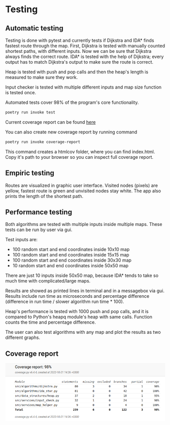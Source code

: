 # Testing

## Automatic testing

Testing is done with pytest and currently tests if Dijkstra and IDA* finds fastest route through the map. First, Dijkstra is tested with manually counted shortest paths, with different inputs. Now we can be sure that Dijkstra always finds the correct route. IDA* is tested with the help of Dijkstra; every output has to match Dijkstra's output to make sure the route is correct. 

Heap is tested with push and pop calls and then the heap's length is measured to make sure they work.

Input checker is tested with multiple different inputs and map size function is tested once.

Automated tests cover 98% of the program's core functionality.

```bash
poetry run invoke test
```
Current coverage report can be found [here](https://github.com/evahteri/Path-Finder/blob/main/documentation/coverage_report.png)

You can also create new coverage report by running command 

```bash
poetry run invoke coverage-report
```
This command creates a htmlcov folder, where you can find index.html. Copy it's path to your browser so you can inspect full coverage report.

## Empiric testing

Routes are visualized in graphic user interface. Visited nodes (pixels) are yellow, fastest route is green and unvisited nodes stay white. The app also prints the length of the shortest path.

## Performance testing

Both algorithms are tested with multiple inputs inside multiple maps. These tests can be run by user via gui.

Test inputs are:
- 100 random start and end coordinates inside 10x10 map
- 100 random start and end coordinates inside 15x15 map
- 100 random start and end coordinates inside 30x30 map
- 10 random start and end coordinates inside 50x50 map

There are just 10 inputs inside 50x50 map, because IDA* tends to take so much time with complicated/large maps.

Results are showed as printed lines in terminal and in a messagebox via gui. Results include run time as microseconds and percentage difference (difference in run time / slower algorithm run time * 100).

Heap's performance is tested with 1000 push and pop calls, and it is compared to Python's heapq module's heap with same calls. Function counts the time and percentage difference.

The user can also test algorithms with any map and plot the results as two different graphs.

## Coverage report

![coverage report](https://github.com/evahteri/Path-Finder/blob/main/documentation/coverage_report.png)
